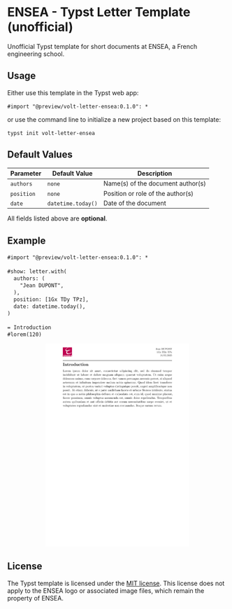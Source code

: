 # ENSEA - Typst Letter Template (unofficial)

Unofficial Typst template for short documents at ENSEA, a French engineering school.

## Usage

Either use this template in the Typst web app:
```typst
#import "@preview/volt-letter-ensea:0.1.0": *
```
or use the command line to initialize a new project based on this template:
```typst
typst init volt-letter-ensea
```

## Default Values

| Parameter | Default Value         | Description                       |
|-----------|------------------------|-----------------------------------|
| `authors` | `none`                 | Name(s) of the document author(s) |
| `position`| `none`                 | Position or role of the author(s) |
| `date`    | `datetime.today()`     | Date of the document              |

All fields listed above are **optional**.

## Example

```typst
#import "@preview/volt-letter-ensea:0.1.0": *

#show: letter.with(
  authors: (
    "Jean DUPONT",
  ),
  position: [1Gx TDy TPz],
  date: datetime.today(),
)

= Introduction
#lorem(120)
```

<p align="center">
<img src="thumbnail-letter.png" style="width: 65%">
</p>

## License

The Typst template is licensed under the [MIT license](https://github.com/Dawod-G/ENSEA_Typst-Template/blob/master/LICENSE.md). This license does not apply to the ENSEA logo or associated image files, which remain the property of ENSEA.